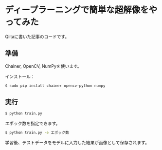 # ディープラーニングで簡単な超解像をやってみた
Qiitaに書いた記事のコードです。 

## 準備
Chainer, OpenCV, NumPyを使います。

インストール：
```bash
$ sudo pip install chainer opencv-python numpy
```

## 実行
```bash
$ python train.py
```

エポック数を指定できます。
```bash
$ python train.py -e エポック数
```

学習後、テストデータをモデルに入力した結果が画像として保存されます。
